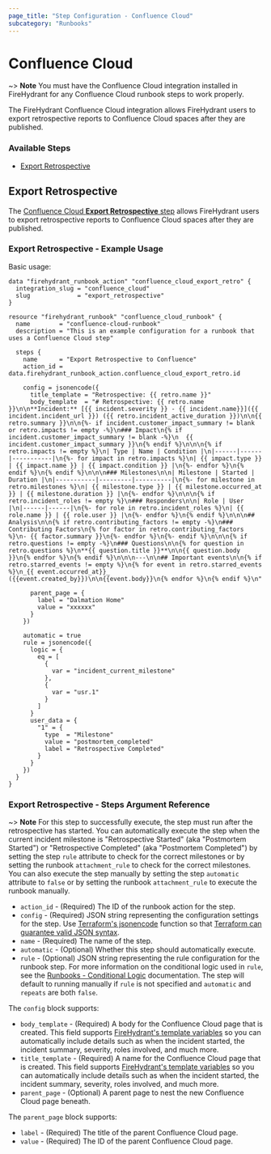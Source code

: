 ```yaml
---
page_title: "Step Configuration - Confluence Cloud"
subcategory: "Runbooks"
---
```


# Confluence Cloud

~> **Note** You must have the Confluence Cloud integration installed in FireHydrant
for any Confluence Cloud runbook steps to work properly.

The FireHydrant Confluence Cloud integration allows FireHydrant users to export retrospective
reports to Confluence Cloud spaces after they are published.

### Available Steps

* [Export Retrospective](#export-retrospective)

## Export Retrospective

The [Confluence Cloud **Export Retrospective** step](https://support.firehydrant.com/hc/en-us/articles/4416252162196-Exporting-retrospectives-to-Confluence-)
allows FireHydrant users to export retrospective reports to Confluence Cloud spaces after they are published.

### Export Retrospective - Example Usage

Basic usage:
```hcl
data "firehydrant_runbook_action" "confluence_cloud_export_retro" {
  integration_slug = "confluence_cloud"
  slug             = "export_retrospective"
}

resource "firehydrant_runbook" "confluence_cloud_runbook" {
  name        = "confluence-cloud-runbook"
  description = "This is an example configuration for a runbook that uses a Confluence Cloud step"

  steps {
    name      = "Export Retrospective to Confluence"
    action_id = data.firehydrant_runbook_action.confluence_cloud_export_retro.id

    config = jsonencode({
      title_template = "Retrospective: {{ retro.name }}"
      body_template  = "# Retrospective: {{ retro.name }}\n\n**Incident:** [{{ incident.severity }} - {{ incident.name}}]({{ incident.incident_url }}) ({{ retro.incident_active_duration }})\n\n{{ retro.summary }}\n\n{%- if incident.customer_impact_summary != blank or retro.impacts != empty -%}\n### Impact\n{% if incident.customer_impact_summary != blank -%}\n  {{ incident.customer_impact_summary }}\n{% endif %}\n\n\n{% if retro.impacts != empty %}\n| Type | Name | Condition |\n|------|------|-----------|\n{%- for impact in retro.impacts %}\n| {{ impact.type }} | {{ impact.name }} | {{ impact.condition }} |\n{%- endfor %}\n{% endif %}\n{% endif %}\n\n\n### Milestones\n\n| Milestone | Started | Duration |\n|-----------|---------|----------|\n{%- for milestone in retro.milestones %}\n| {{ milestone.type }} | {{ milestone.occurred_at }} | {{ milestone.duration }} |\n{%- endfor %}\n\n\n{% if retro.incident_roles != empty %}\n### Responders\n\n| Role | User |\n|------|------|\n{%- for role in retro.incident_roles %}\n| {{ role.name }} | {{ role.user }} |\n{%- endfor %}\n{% endif %}\n\n\n## Analysis\n\n{% if retro.contributing_factors != empty -%}\n### Contributing Factors\n{% for factor in retro.contributing_factors %}\n- {{ factor.summary }}\n{%- endfor %}\n{%- endif %}\n\n\n{% if retro.questions != empty -%}\n### Questions\n\n{% for question in retro.questions %}\n**{{ question.title }}**\n\n{{ question.body }}\n{% endfor %}\n{% endif %}\n\n\n---\n\n## Important events\n\n{% if retro.starred_events != empty %}\n{% for event in retro.starred_events %}\n_{{ event.occurred_at}}_ ({{event.created_by}})\n\n{{event.body}}\n{% endfor %}\n{% endif %}\n"

      parent_page = {
        label = "Dalmation Home"
        value = "xxxxxx"
      }
    })

    automatic = true
    rule = jsonencode({
      logic = {
        eq = [
          {
            var = "incident_current_milestone"
          },
          {
            var = "usr.1"
          }
        ]
      }
      user_data = {
        "1" = {
          type  = "Milestone"
          value = "postmortem_completed"
          label = "Retrospective Completed"
        }
      }
    })
  }
}
```

### Export Retrospective - Steps Argument Reference

~> **Note** For this step to successfully execute, the step must run after the retrospective has started.
You can automatically execute the step when the current incident milestone is "Retrospective Started"
(aka "Postmortem Started") or "Retrospective Completed" (aka "Postmortem Completed") by setting the step `rule` attribute
to check for the correct milestones or by setting the runbook `attachment_rule` to check for the correct milestones.
You can also execute the step manually by setting the step `automatic` attribute to `false` or by setting the runbook
`attachment_rule` to execute the runbook manually.

* `action_id` - (Required) The ID of the runbook action for the step.
* `config` - (Required) JSON string representing the configuration settings for the step.
  Use [Terraform's jsonencode](https://www.terraform.io/language/functions/jsonencode)
  function so that [Terraform can guarantee valid JSON syntax](https://www.terraform.io/language/expressions/strings#generating-json-or-yaml).
* `name` - (Required) The name of the step.
* `automatic` - (Optional) Whether this step should automatically execute.
* `rule` - (Optional) JSON string representing the rule configuration for the runbook step.
  For more information on the conditional logic used in `rule`, see the
  [Runbooks - Conditional Logic](./runbooks_conditional_logic.md) documentation.
  The step will default to running manually if `rule` is not specified and `automatic` and `repeats` are both `false`.

The `config` block supports:

* `body_template` - (Required) A body for the Confluence Cloud page that is created.
  This field supports [FireHydrant's template variables](https://support.firehydrant.com/hc/en-us/articles/4409136426004-Using-template-variables-in-Runbooks)
  so you can automatically include details such as when the incident started, the incident summary, severity, roles involved, and much more.
* `title_template` - (Required) A name for the Confluence Cloud page that is created. 
  This field supports [FireHydrant's template variables](https://support.firehydrant.com/hc/en-us/articles/4409136426004-Using-template-variables-in-Runbooks)
  so you can automatically include details such as when the incident started, the incident summary, severity, roles involved, and much more.
* `parent_page` - (Optional) A parent page to nest the new Confluence Cloud page beneath.

The `parent_page` block supports:

* `label` - (Required) The title of the parent Confluence Cloud page.
* `value` - (Required) The ID of the parent Confluence Cloud page.
